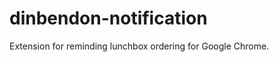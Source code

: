 dinbendon-notification
======================

Extension for reminding lunchbox ordering for Google Chrome.
